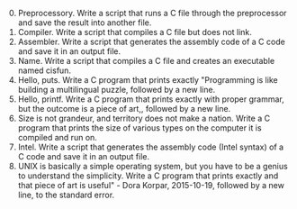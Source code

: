 0. Preprocessory.
Write a script that runs a C file through the preprocessor and save the result into another file.
1. Compiler.
Write a script that compiles a C file but does not link.
2. Assembler.
Write a script that generates the assembly code of a C code and save it in an output file.
3. Name.
Write a script that compiles a C file and creates an executable named cisfun.
4. Hello, puts.
Write a C program that prints exactly "Programming is like building a multilingual puzzle, followed by a new line.
5. Hello, printf.
Write a C program that prints exactly with proper grammar, but the outcome is a piece of art,, followed by a new line.
6. Size is not grandeur, and territory does not make a nation.
Write a C program that prints the size of various types on the computer it is compiled and run on.
7. Intel.
Write a script that generates the assembly code (Intel syntax) of a C code and save it in an output file.
8. UNIX is basically a simple operating system, but you have to be a genius to understand the simplicity.
Write a C program that prints exactly and that piece of art is useful" - Dora Korpar, 2015-10-19, followed by a new line, to the standard error.
